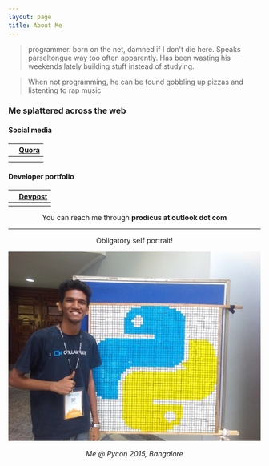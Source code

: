 ```yaml
---
layout: page
title: About Me
---
```


<link rel="stylesheet" href="https://maxcdn.bootstrapcdn.com/font-awesome/4.5.0/css/font-awesome.min.css">

>programmer. born on the net, damned if I don't die here. Speaks parseltongue way too often apparently. Has been wasting his weekends lately building stuff instead of studying. 

>When not programming, he can be found gobbling up pizzas and listenting to rap music

###  Me splattered across the web


#### Social media



| <a href="https://www.linkedin.com/in/tasdikrahman"><i class="fa fa-linkedin fa-2x"></i></a>  | <a href="https://quora.com/profile/Tasdik-Rahman"><b>Quora</b></a> |
|:-------------------------------------------:|:-------------------------------------------------------------:|
| <a href="https://medium.com/@tasdikrahman"><i class="fa fa-medium fa-2x"></i></a>  | <a href="https://soundcloud.com/tasdikrahman"><i class="fa fa-soundcloud fa-2x"></i></a> |
| <a href="https://www.youtube.com/c/TasdikRahman"><i class="fa fa-youtube fa-2x"></i></a>   |   <a href="https://vimeo.com/tasdikrahman"><i class="fa fa-vimeo fa-2x"></i></a> |


####  Developer portfolio

| <a href="https://github.com/prodicus"><i class="fa fa-github fa-2x"></i></a>  | <a href="https://devpost.com/tasdikrahman"><b>Devpost</b></a>   |
|:-------------------------------------------:|:---------------------:|
| <a href="https://angel.co/tasdikrahman"><i class="fa fa-angellist fa-2x"></i></a> | <a href="http://careers.stackoverflow.com/tasdikrahman"><i class="fa fa-stack-overflow fa-2x"></i></a>   |

<center>You can reach me through <b>prodicus at outlook dot com</b></center>

***


<center><p>Obligatory self portrait!</p></center>


<center><img src="/content/images/pycon2015_res.jpg"></center>


<center><p><em>Me @ Pycon 2015, Bangalore</em><p></center>
